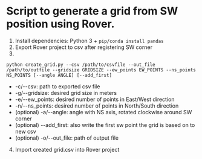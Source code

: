 # Script to generate a grid from SW position using Rover.

1. Install dependencies: Python 3 + ``` pip/conda install pandas ```
2. Export Rover project to csv after registering SW corner
3.
```
python create_grid.py --csv /path/to/csvfile --out_file /path/to/outfile --gridsize GRIDSIZE --ew_points EW_POINTS --ns_points NS_POINTS [--angle ANGLE] [--add_first]
```

- -c/--csv: path to exported csv file
- -g/--gridsize: desired grid size in meters
- -e/--ew_points: desired number of points in East/West direction
- -n/--ns_points: desired number of points in North/South direction
- (optional) -a/--angle: angle with NS axis, rotated clockwise around SW corner 
- (optional) --add_first: also write the first sw point the grid is based on to new csv 
- (optional) -o/--out_file: path of output file

4. Import created grid.csv into Rover project
